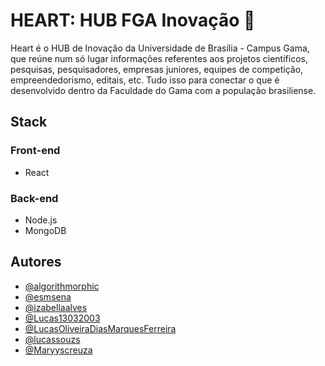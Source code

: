 
# HEART: HUB FGA Inovação :purple_heart:


Heart é o HUB de Inovação da Universidade de Brasília - Campus Gama, que reúne num só lugar informações referentes aos projetos científicos, pesquisas, pesquisadores, empresas juniores, equipes de competição, empreendedorismo, editais, etc. Tudo isso para conectar o que é desenvolvido dentro da Faculdade do Gama com a população brasiliense.

## Stack 

### Front-end

- React

### Back-end

- Node.js
- MongoDB
 
## Autores

- [@algorithmorphic](https://github.com/algorithmorphic)
- [@esmsena](https://github.com/esmsena)
- [@izabellaalves](https://github.com/izabellaalves)
- [@Lucas13032003](https://github.com/Lucas13032003)
- [@LucasOliveiraDiasMarquesFerreira](https://github.com/LucasOliveiraDiasMarquesFerreira)
- [@lucassouzs](https://github.com/lucassouzs)
- [@Maryyscreuza](https://github.com/Maryyscreuza)


